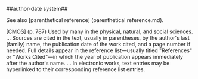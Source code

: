 ##author-date system##

See also [parenthetical reference] (parenthetical reference.md).

\[[CMOS](SOURCES.md#CMOS)\]  (p. 787) Used by many in the physical, natural, and social sciences. ... Sources are cited in the text, usually in parentheses, by the author's last (family) name, the publication date of the work cited, and a page number if needed. Full details appear in the reference list—usually titled "References" or "Works Cited"—in which the year of publication appears immediately after the author's name. ... In electronic works, text entries may be hyperlinked to their corresponding reference list entries.

